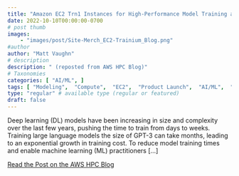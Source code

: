 ```yaml
---
title: "Amazon EC2 Trn1 Instances for High-Performance Model Training are Now Available"
date: 2022-10-10T00:00:00-0700
# post thumb
images:
    - "images/post/Site-Merch_EC2-Trainium_Blog.png"
#author
author: "Matt Vaughn"
# description
description: " (reposted from AWS HPC Blog)"
# Taxonomies
categories: [ "AI/ML", ]
tags: [ "Modeling",  "Compute",  "EC2",  "Product Launch",  "AI/ML",  "News",  "Artificial Intelligence",  "hpcblog", ]
type: "regular" # available type (regular or featured)
draft: false
---
```


Deep learning (DL) models have been increasing in size and complexity over the last few years, pushing the time to train from days to weeks. Training large language models the size of GPT-3 can take months, leading to an exponential growth in training cost. To reduce model training times and enable machine learning (ML) practitioners […]

<a href="https://aws.amazon.com/blogs/aws/amazon-ec2-trn1-instances-for-high-performance-model-training-are-now-available/" class="btn btn-primary btn-lg active" role="button" aria-pressed="true" style="margin-top: 8px;">Read the Post on the AWS HPC Blog</a>